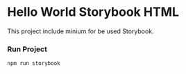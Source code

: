 # Hello World Storybook HTML

This project include minium for be used Storybook.

### Run Project

```
npm run storybook
```